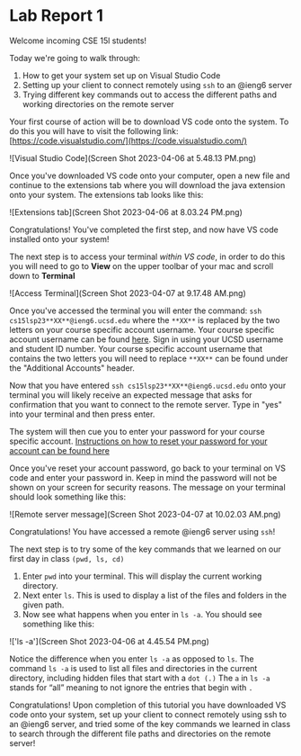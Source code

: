 # Lab Report 1
Welcome incoming CSE 15l students!

Today we're going to walk through:
1. How to get your system set up on Visual Studio Code
2. Setting up your client to connect remotely using ```ssh``` to an @ieng6 server
3. Trying different key commands out to access the different paths and working directories on the remote server

Your first course of action will be to download VS code onto the system. 
To do this you will have to visit the following link:[https://code.visualstudio.com/](https://code.visualstudio.com/)



![Visual Studio Code](Screen Shot 2023-04-06 at 5.48.13 PM.png)



Once you've downloaded VS code onto your computer, open a new file and continue to the extensions tab where you will download the java extension
onto your system. The extensions tab looks like this: 


![Extensions tab](Screen Shot 2023-04-06 at 8.03.24 PM.png)


Congratulations! You've completed the first step, and now have VS code installed onto your system!

The next step is to access your terminal *within VS code*, in order to do this you will need to go to **View** on the upper toolbar of your mac and
scroll down to **Terminal**


![Access Terminal](Screen Shot 2023-04-07 at 9.17.48 AM.png)


Once you've accessed the terminal you will enter the command: ```ssh cs15lsp23**XX**@ieng6.ucsd.edu``` where the ```**XX**``` is replaced by the two letters
on your course specific account username. Your course specific account username can be found [here](https://sdacs.ucsd.edu/~icc/index.php). Sign in 
using your UCSD username and student ID number. Your course specific account username that contains the two letters you will need to replace ```**XX**``` 
can be found under the "Additional Accounts" header. 

Now that you have entered ```ssh cs15lsp23**XX**@ieng6.ucsd.edu``` onto your terminal you will likely receive an expected message that asks for confirmation
that you want to connect to the remote server. Type in "yes" into your terminal and then press enter. 

The system will then cue you to enter your password for your course specific account. [Instructions on how to reset your password for your account can
be found here](https://drive.google.com/file/d/17IDZn8Qq7Q0RkYMxdiIR0o6HJ3B5YqSW/view)

Once you've reset your account password, go back to your terminal on VS code and enter your password in. Keep in mind the password will not be shown 
on your screen for security reasons. The message on your terminal should look something like this: 


![Remote server message](Screen Shot 2023-04-07 at 10.02.03 AM.png)


Congratulations! You have accessed a remote @ieng6 server using ```ssh```!

The next step is to try some of the key commands that we learned on our first day in class ```(pwd, ls, cd)```  
1. Enter ```pwd``` into your terminal. This will display the current working directory. 
2. Next enter ```ls```. This is used to display a list of the files and folders in the given path. 
3. Now see what happens when you enter in ```ls -a```. You should see something like this: 

!['ls -a'](Screen Shot 2023-04-06 at 4.45.54 PM.png)

Notice the difference when you enter ```ls -a``` as opposed to ```ls```. The command ```ls -a``` is used to list all files and directories in the current directory, including hidden files that start with a ```dot (.)``` The ```a``` in ```ls -a``` stands for “all” meaning to not ignore the entries that begin with ```.```

Congratulations! Upon completion of this tutorial you have downloaded VS code onto your system, set up your client to connect remotely using ssh to an @ieng6 server, and tried some of the key commands we learned in class to search through the different file paths and directories on the remote server!
